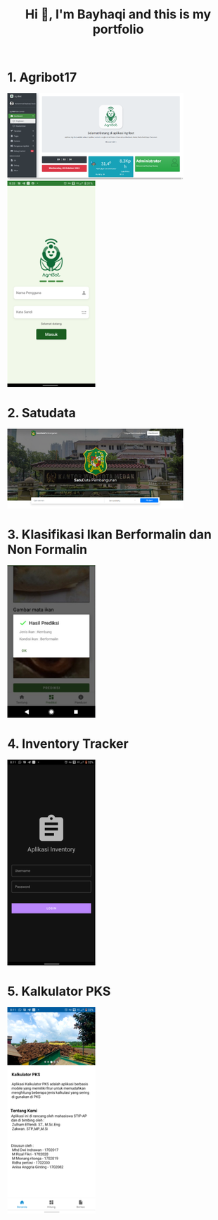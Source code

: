 
<h1 align="center">Hi 👋, I'm Bayhaqi and this is my portfolio </h1>
<br>
<h1> 1. Agribot17 </h1>
<img src="https://github.com/TippedLeader110/portfolio/blob/main/img/01.png?raw=true" width="400" alt="tippedleader110" />
<br>
<img src="https://github.com/TippedLeader110/portfolio/blob/main/img/01b.png?raw=true" width="200" alt="tippedleader110" />

<h1> 2. Satudata </h1>
<img src="https://github.com/TippedLeader110/portfolio/blob/main/img/02.png?raw=true" width="400" alt="tippedleader110" />

<h1> 3. Klasifikasi Ikan Berformalin dan Non Formalin </h1>
<img src="https://github.com/TippedLeader110/portfolio/blob/main/img/03.png?raw=true" width="200" alt="tippedleader110" />

<h1> 4. Inventory Tracker </h1>
<img src="https://github.com/TippedLeader110/portfolio/blob/main/img/04.png?raw=true" width="200" alt="tippedleader110" />

<h1> 5. Kalkulator PKS </h1>
<img src="https://github.com/TippedLeader110/portfolio/blob/main/img/05.png?raw=true" width="200" alt="tippedleader110" />
